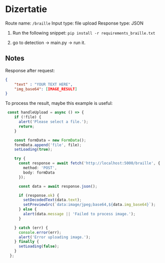 # Dizertatie

Route name: `/braille`
Input type: file upload
Response type: JSON

1. Run the following snippet:
   `pip install -r requirements_braille.txt`

2. go to detection -> main.py -> run it.

## Notes

Response after request:

```JSON
{
    "text" : "YOUR TEXT HERE",
    "img_base64": [IMAGE_RESULT]
}
```

To process the result, maybe this example is useful:

```Typescript
 const handleUpload = async () => {
    if (!file) {
      alert('Please select a file.');
      return;
    }

    const formData = new FormData();
    formData.append('file', file);
    setLoading(true);

    try {
      const response = await fetch('http://localhost:5000/braille', {
        method: 'POST',
        body: formData
      });

      const data = await response.json();

      if (response.ok) {
        setDecodedText(data.text);
        setPreviewSrc(`data:image/jpeg;base64,${data.img_base64}`);
      } else {
        alert(data.message || 'Failed to process image.');
      }

    } catch (err) {
      console.error(err);
      alert('Error uploading image.');
    } finally {
      setLoading(false);
    }
  };
```
